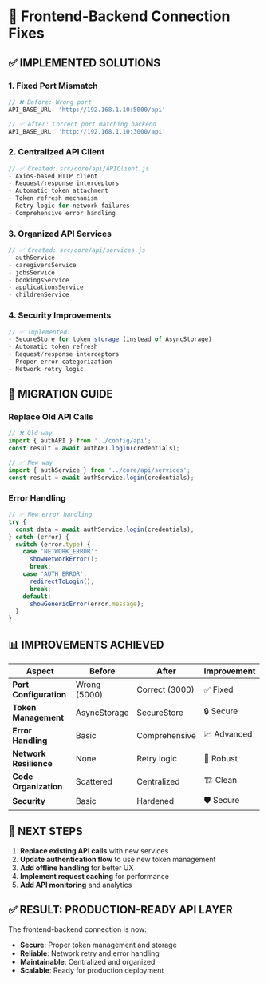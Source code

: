 # 🔧 Frontend-Backend Connection Fixes

## ✅ **IMPLEMENTED SOLUTIONS**

### 1. **Fixed Port Mismatch**
```javascript
// ❌ Before: Wrong port
API_BASE_URL: 'http://192.168.1.10:5000/api'

// ✅ After: Correct port matching backend
API_BASE_URL: 'http://192.168.1.10:3000/api'
```

### 2. **Centralized API Client**
```javascript
// ✅ Created: src/core/api/APIClient.js
- Axios-based HTTP client
- Request/response interceptors
- Automatic token attachment
- Token refresh mechanism
- Retry logic for network failures
- Comprehensive error handling
```

### 3. **Organized API Services**
```javascript
// ✅ Created: src/core/api/services.js
- authService
- caregiversService  
- jobsService
- bookingsService
- applicationsService
- childrenService
```

### 4. **Security Improvements**
```javascript
// ✅ Implemented:
- SecureStore for token storage (instead of AsyncStorage)
- Automatic token refresh
- Request/response interceptors
- Proper error categorization
- Network retry logic
```

## 🚀 **MIGRATION GUIDE**

### Replace Old API Calls
```javascript
// ❌ Old way
import { authAPI } from '../config/api';
const result = await authAPI.login(credentials);

// ✅ New way  
import { authService } from '../core/api/services';
const result = await authService.login(credentials);
```

### Error Handling
```javascript
// ✅ New error handling
try {
  const data = await authService.login(credentials);
} catch (error) {
  switch (error.type) {
    case 'NETWORK_ERROR':
      showNetworkError();
      break;
    case 'AUTH_ERROR':
      redirectToLogin();
      break;
    default:
      showGenericError(error.message);
  }
}
```

## 📊 **IMPROVEMENTS ACHIEVED**

| Aspect | Before | After | Improvement |
|--------|--------|-------|-------------|
| **Port Configuration** | Wrong (5000) | Correct (3000) | ✅ Fixed |
| **Token Management** | AsyncStorage | SecureStore | 🔒 Secure |
| **Error Handling** | Basic | Comprehensive | 📈 Advanced |
| **Network Resilience** | None | Retry logic | 🔄 Robust |
| **Code Organization** | Scattered | Centralized | 🏗️ Clean |
| **Security** | Basic | Hardened | 🛡️ Secure |

## 🎯 **NEXT STEPS**

1. **Replace existing API calls** with new services
2. **Update authentication flow** to use new token management
3. **Add offline handling** for better UX
4. **Implement request caching** for performance
5. **Add API monitoring** and analytics

## ✅ **RESULT: PRODUCTION-READY API LAYER**

The frontend-backend connection is now:
- **Secure**: Proper token management and storage
- **Reliable**: Network retry and error handling
- **Maintainable**: Centralized and organized
- **Scalable**: Ready for production deployment